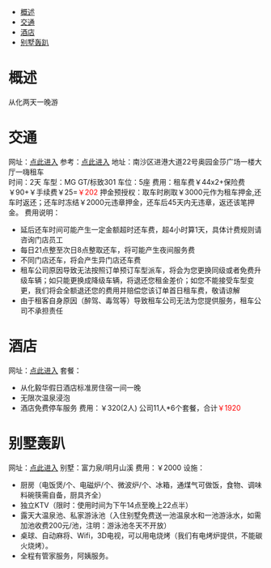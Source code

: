<!-- TOC depthFrom:1 depthTo:6 withLinks:1 updateOnSave:1 orderedList:0 -->

- [概述](#概述)
- [交通](#交通)
- [酒店](#酒店)
- [别墅轰趴](#别墅轰趴)

<!-- /TOC -->

# 概述
从化两天一晚游

# 交通

网址：[点此进入](https://zuche.qunar.com/pc/list?&ptime=2018-02-01%2011:00&pcid=32&pcname=%E5%B9%BF%E5%B7%9E&paddr=%E9%87%91%E6%B4%B2-%E5%9C%B0%E9%93%81%E7%AB%99&plat=22.792261345693&plng=113.539000928&rtime=2018-02-02%2014:00&rcid=32&rcname=%E5%B9%BF%E5%B7%9E&raddr=%E9%87%91%E6%B4%B2-%E5%9C%B0%E9%93%81%E7%AB%99&rlat=22.792261345693&rlng=113.539000928&uid=0&channelid=14452)
参考：[点此进入](https://zhidao.baidu.com/question/2057536407625433027.html)
地址：南沙区进港大道22号奥园金莎广场一楼大厅一嗨租车  
时间：2天
车型：MG GT/标致301
车位：5座
费用：租车费￥44x2+保险费￥90+￥手续费￥25=<span style="color: red;">￥202</span>
押金预授权：取车时刷取￥3000元作为租车押金,还车时返还；还车时冻结￥2000元违章押金，还车后45天内无违章，返还该笔押金。
费用说明：
* 延后还车时间可能产生一定金额超时还车费，超4小时算1天，具体计费规则请咨询门店员工
* 每日21点整至次日8点整取还车，将可能产生夜间服务费
* 不同门店还车，将会产生异门店还车费
* 租车公司原因导致无法按照订单预订车型派车，将会为您更换同级或者免费升级车辆；如只能更换成降级车辆，将退还您租金差价；如您不能接受车型变更，我们将会全额退还您的费用并赔偿您该订单首日租车费，敬请谅解
* 由于租客自身原因（醉驾、毒驾等）导致租车公司无法为您提供服务，租车公司不承担责任

# 酒店
网址：[点此进入](https://mkbl2.package.qunar.com/user/detail.jsp?id=92300563&osrc=tts_tuan&rttp=%E6%9C%AC%E5%9C%B0%E6%B8%B8&dep=5bm%2F5bee&arr=5LuO5YyW5rip5rOJ&ftdt=2018-01-19%2C2018-01-19&ttid=1835495578&qssrc=eyJ0cyI6IjE1MTYzNDU2MjU5OTIiLCJzcmMiOiJhbGwuZW52YSIsImFjdCI6InNlYXJjaCIsInJhbmRvbSI6IjgxNjE0NCJ9&ts=1516345618641_027#vid=qb2c_mkbl2&tf=qunarindex_origin&func=6Ieq55Sx6KGM&djtf=dj_list_A-B-C_3-sbj_%E6%B8%A9%E6%B3%8919_origin&tm=djnull_origin&from=qunarindex_origin&pid=92300563&rid=11100909&vd=6ams5Y%2Bv6I%2Bg6JCd)
套餐：
- 从化毅华假日酒店标准房住宿一间一晚
- 无限次温泉浸泡
- 酒店免费停车服务
费用：￥320(2人) 公司11人*6个套餐，合计<span style="color:red;">￥1920</span>

# 别墅轰趴
网址：[点此进入](http://www.52djbs.com/default.html)
别墅：富力泉/明月山溪
费用：￥2000
设施：
- 厨房（电饭煲/个、电磁炉/个、微波炉/个、冰箱，通煤气可做饭，食物、调味料碗筷需自备，厨具齐全）
- 独立KTV（限时：使用时间为下午14点至晚上22点半）
- 露天大温泉池、私家游泳池（入住别墅免费送一池温泉水和一池游泳水，如需加池收费200元/池，注明：游泳池冬天不开放）
- 桌球、自动麻将、Wifi，3D电视，可以用电烧烤（我们有电烤炉提供，不能碳火烧烤）。
- 全程有管家服务，阿姨服务。
